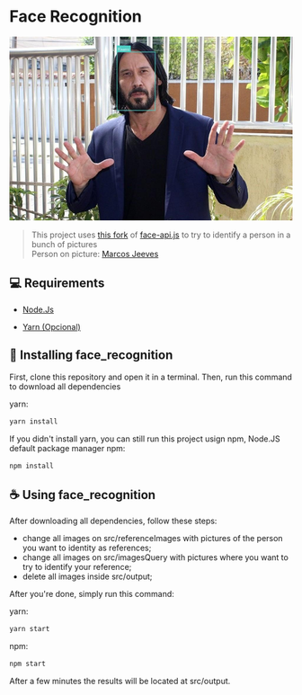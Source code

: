 # Face Recognition

<img src="src/output/02589d88-65e6-45d0-98ee-7613655ce63a.jpg" alt="Marcos Jeeves">

> This project uses [this fork](https://github.com/vladmandic/face-api) of [face-api.js](https://github.com/justadudewhohacks/face-api.js/) to try to identify a person in a bunch of pictures <br> Person on picture: [Marcos Jeeves](https://www.instagram.com/marcosjeeves/?hl=pt-br)


## 💻 Requirements

* [Node.Js](https://nodejs.org/en/)

* [Yarn (Opcional)](https://yarnpkg.com/)


## 🚀 Installing face_recognition

First, clone this repository and open it in a terminal.
Then, run this command to download all dependencies

yarn:
```bash
yarn install
```

If you didn't install yarn, you can still run this project usign npm, Node.JS default package manager
npm:
```bash
npm install
```


## ☕ Using face_recognition


After downloading all dependencies, follow these steps:
* change all images on src/referenceImages with pictures of the person you want to identity as references;
* change all images on src/imagesQuery with pictures where you want to try to identify your reference;
* delete all images inside src/output;

After you're done, simply run this command:

yarn:
```bash
yarn start
```

npm: 
```bash
npm start
```

After a few minutes the results will be located at src/output.





